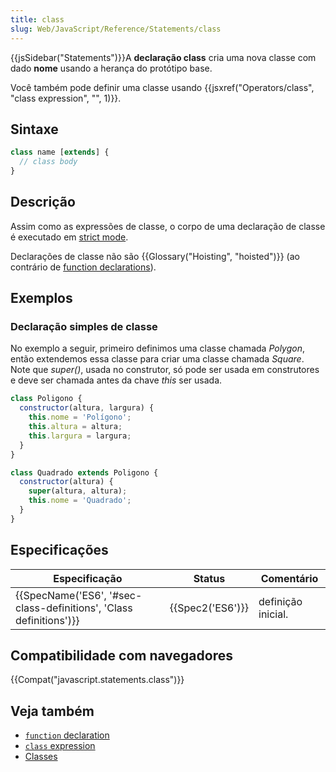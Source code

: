 ```yaml
---
title: class
slug: Web/JavaScript/Reference/Statements/class
---
```

{{jsSidebar("Statements")}}A **declaração class** cria uma nova classe com dado **nome** usando a herança do protótipo base.

Você também pode definir uma classe usando {{jsxref("Operators/class", "class expression", "", 1)}}.

## Sintaxe

```js
class name [extends] {
  // class body
}
```

## Descrição

Assim como as expressões de classe, o corpo de uma declaração de classe é executado em [strict mode](/pt-BR/docs/Web/JavaScript/Reference/Strict_mode).

Declarações de classe não são {{Glossary("Hoisting", "hoisted")}} (ao contrário de [function declarations](/pt-BR/docs/Web/JavaScript/Reference/Statements/function)).

## Exemplos

### Declaração simples de classe

No exemplo a seguir, primeiro definimos uma classe chamada _Polygon_, então extendemos essa classe para criar uma classe chamada _Square_. Note que _super()_, usada no construtor, só pode ser usada em construtores e deve ser chamada antes da chave _this_ ser usada.

```js
class Poligono {
  constructor(altura, largura) {
    this.nome = 'Polígono';
    this.altura = altura;
    this.largura = largura;
  }
}

class Quadrado extends Poligono {
  constructor(altura) {
    super(altura, altura);
    this.nome = 'Quadrado';
  }
}
```

## Especificações

| Especificação                                                                            | Status               | Comentário         |
| ---------------------------------------------------------------------------------------- | -------------------- | ------------------ |
| {{SpecName('ES6', '#sec-class-definitions', 'Class definitions')}} | {{Spec2('ES6')}} | definição inicial. |

## Compatibilidade com navegadores

{{Compat("javascript.statements.class")}}

## Veja também

- [`function` declaration](/pt-BR/docs/Web/JavaScript/Reference/Statements/function)
- [`class` expression](/pt-BR/docs/Web/JavaScript/Reference/Operators/class)
- [Classes](/pt-BR/docs/Web/JavaScript/Reference/Classes)
